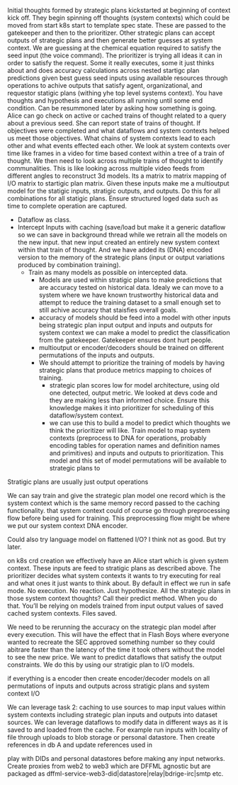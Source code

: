 Initial thoughts formed by strategic plans kickstarted at beginning of context kick off. They begin spinning off thoughts (system contexts) which could be moved from start k8s start to template spec state. These are passed to the gatekeeper and then to the prioritizer. Other strategic plans can accept outputs of strategic plans and then generate better guesses at system context. We are guessing at the chemical equation required to satisfy the seed input (the voice command). The prioritizer is trying all ideas it can in order to satisfy the request. Some it really executes, some it just thinks about and does accuracy calculations across nested startigc plan predictions given best guess seed inputs using available resources through operations to achive outputs that satisfy agent, organizational, and requestor statigic plans (withing yhe top level systems context). You have thoughts and hypothesis and executions all running until some end condition. Can be resummoned later by asking how something is going. Alice can go check on active or cached trains of thought related to a query about a previous seed. She can report state of trains of thought. If objectives were completed and what dataflows and system contexts helped us meet those objectives. What chains of system contexts lead to each other and what events effected each other. We look at system contexts over time like frames in a video for time based context within a tree of a train of thought. We then need to look across multiple trains of thought to identify communalities. This is like looking across multiple video feeds from different angles to reconstruct 3d models. Its a matrix to matrix mapping of I/O matrix to startigic plan matrix. Given these inputs make me a multioutput model for the statigic inputs, stratigic outputs, and outputs. Do this for all combinations for all statigic plans. Ensure structured loged data such as time to complete operation are captured.

- Dataflow as class.
- Intercept Inputs with caching (save/load but make it a generic dataflow so we can save in background thread while we retrain all the models on the new input. that new input created an entirely new system context within that train of thought. And we have added its (DNA) encoded version to the memory of the strategic plans (input or output variations produced by combination training).
  - Train as many models as possible on intercepted data.
    - Models are used within stratigic plans to make predictions that are accuracy tested on historical data. Idealy we can move to a system where we have known trustworthy historical data and attempt to reduce the training dataset to a small enough set to still achive accuracy that staisfies overall goals.
    - accuracy of models should be feed into a model with other inputs being strategic plan input output and inputs and outputs for system context we can make a model to predict the classification from the gatekeeper. Gatekeeper ensures dont hurt people.
    - multioutput or encoder/decoders should be trained on different permutations of the inputs and outputs.
    - We should attempt to prioritize the training of models by having strategic plans that produce metrics mapping to choices of training.
      - strategic plan scores low for model architecture, using old one detected, output metric. We looked at devs code and they are making less than informed choice. Ensure this knowledge makes it into prioritizer for  scheduling of this dataflow/system context.
      - we can use this to build a model to predict which thoughts we think the prioritizer will like. Train model to map system contexts (preprocess to DNA for operations, probably encoding tables for operation names and definition names and primitives) and inputs and outputs to prioritization. This model and this set of model permutations will be available to strategic plans to 
    
Stratigic plans are usually just output operations

We can say train and give the strategic plan model one record which is the system context which is the same memory record passed to the caching functionality. that system context could of course go through preprocessing flow before being used for training. This preprocessing flow might be where we put our system context DNA encoder.
    

Could also try language model on flattened I/O? I think not as good. But try later.

on k8s crd creation we effectively have an Alice start which is given system context. These inputs are feed to stratigic plans as described above. The prioritizer decides what system contexts it wants to try executing for real and what ones it just wants to think about. By default in effect we run in safe mode. No execution. No reaction. Just hypothesize. All the strategic plans in those system context thoughts? Call their predict method. When you do that. You’ll be relying on models trained from input output values of saved cached system contexts.  Files saved. 

We need to be rerunning the accuracy on the strategic plan model after every execution. This will have the effect that in Flash Boys where everyone wanted to recreate the SEC approved something number so they could abitrare faster than the latency of the time it took others without the model to see the new price. We want to predict dataflows that satisfy the output constraints. We do this by using our stratigic plan to I/O models.

if everything is a encoder then create encoder/decoder models on all permutations of inputs and outputs across stratigic plans and system context I/O


We can leverage task 2: caching to use sources to map input values within system contexts including strategic plan inputs and outputs into dataset sources. We can leverage dataflows to modify data in different ways as it is saved to and loaded from the cache. For example run inputs with locality of file through uploads to blob storage or personal datastore. Then create references in db A and update references used in 

play with DIDs and personal datastores before making any input networks. Create proxies from web2 to web3 which are DFFML agnostic but are packaged as dffml-service-web3-did|datastore|relay|bdrige-irc|smtp etc.